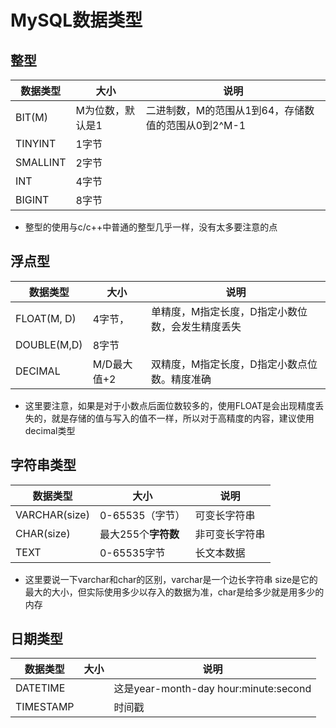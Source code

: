 # MySQL数据类型



## 整型



| 数据类型 | 大小             | 说明                                               |
| -------- | ---------------- | -------------------------------------------------- |
| BIT(M)   | M为位数，默认是1 | 二进制数，M的范围从1到64，存储数值的范围从0到2^M-1 |
| TINYINT  | 1字节            |                                                    |
| SMALLINT | 2字节            |                                                    |
| INT      | 4字节            |                                                    |
| BIGINT   | 8字节            |                                                    |

* 整型的使用与c/c++中普通的整型几乎一样，没有太多要注意的点

## 浮点型



| 数据类型    | 大小        | 说明                                             |
| ----------- | ----------- | ------------------------------------------------ |
| FLOAT(M, D) | 4字节，     | 单精度，M指定长度，D指定小数位数，会发生精度丢失 |
| DOUBLE(M,D) | 8字节       |                                                  |
| DECIMAL     | M/D最大值+2 | 双精度，M指定长度，D指定小数点位数。精度准确     |

* 这里要注意，如果是对于小数点后面位数较多的，使用FLOAT是会出现精度丢失的，就是存储的值与写入的值不一样，所以对于高精度的内容，建议使用decimal类型

## 字符串类型



| 数据类型      | 大小                | 说明           |
| ------------- | ------------------- | -------------- |
| VARCHAR(size) | 0-65535（字节）     | 可变长字符串   |
| CHAR(size)    | 最大255个**字符数** | 非可变长字符串 |
| TEXT          | 0-65535字节         | 长文本数据     |

* 这里要说一下varchar和char的区别，varchar是一个边长字符串 size是它的最大的大小，但实际使用多少以存入的数据为准，char是给多少就是用多少的内存

## 日期类型

| 数据类型  | 大小 | 说明                                  |
| --------- | ---- | ------------------------------------- |
| DATETIME  |      | 这是year-month-day hour:minute:second |
| TIMESTAMP |      | 时间戳                                |

